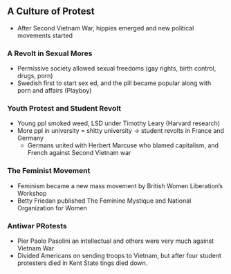 ## A Culture of Protest
-  After Second Vietnam War, hippies emerged and new political movements started
### A Revolt in Sexual Mores
- Permissive society allowed sexual freedoms (gay rights, birth control, drugs, porn)
- Swedish first to start sex ed, and the pill became popular along with porn and affairs (Playboy)
### Youth Protest and Student Revolt
- Young ppl smoked weed, LSD under Timothy Leary (Harvard research) 
- More ppl in university = shitty university -> student revolts in France and Germany
    - Germans united with Herbert Marcuse who blamed capitalism, and French against Second Vietnam war
### The Feminist Movement
- Feminism became a new mass movement by British Women Liberation’s Workshop
- Betty Friedan published The Feminine Mystique and National Organization for Women
### Antiwar PRotests
- Pier Paolo Pasolini an intellectual and others were very much against Vietnam War
- Divided Americans on sending troops to Vietnam, but after four student protesters died in Kent State tings died down.
